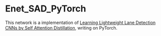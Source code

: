 # Enet_SAD_PyTorch

This network is a implementation of [Learning Lightweight Lane Detection CNNs by Self Attention Distillation](https://arxiv.org/pdf/1908.00821.pdf), writing on PyTorch.
